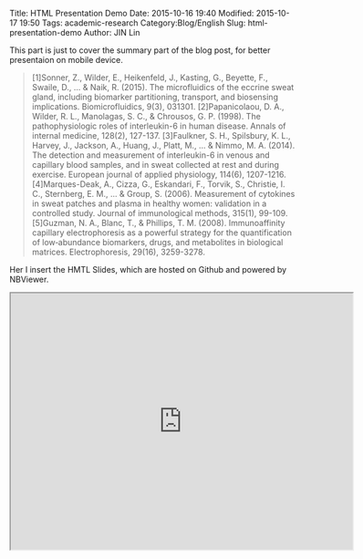 Title: HTML Presentation Demo 
Date: 2015-10-16 19:40
Modified: 2015-10-17 19:50
Tags: academic-research
Category:Blog/English
Slug: html-presentation-demo 
Author: JIN Lin

This part is just to cover the summary part of the blog post, for better presentaion on mobile device. 

> [1]Sonner, Z., Wilder, E., Heikenfeld, J., Kasting, G., Beyette, F., Swaile, D., ... & Naik, R. (2015). The microfluidics of the eccrine sweat gland, including biomarker partitioning, transport, and biosensing implications. Biomicrofluidics, 9(3), 031301.
>[2]Papanicolaou, D. A., Wilder, R. L., Manolagas, S. C., & Chrousos, G. P. (1998). The pathophysiologic roles of interleukin-6 in human disease. Annals of internal medicine, 128(2), 127-137.
>[3]Faulkner, S. H., Spilsbury, K. L., Harvey, J., Jackson, A., Huang, J., Platt, M., ... & Nimmo, M. A. (2014). The detection and measurement of interleukin-6 in venous and capillary blood samples, and in sweat collected at rest and during exercise. European journal of applied physiology, 114(6), 1207-1216.
>[4]Marques-Deak, A., Cizza, G., Eskandari, F., Torvik, S., Christie, I. C., Sternberg, E. M., ... & Group, S. (2006). Measurement of cytokines in sweat patches and plasma in healthy women: validation in a controlled study. Journal of immunological methods, 315(1), 99-109.
>[5]Guzman, N. A., Blanc, T., & Phillips, T. M. (2008). Immunoaffinity capillary electrophoresis as a powerful strategy for the quantification of low‐abundance biomarkers, drugs, and metabolites in biological matrices. Electrophoresis, 29(16), 3259-3278.
>
>
>
>

Her I insert the HMTL Slides, which are hosted on Github and powered by NBViewer. 


<iframe src="http://nbviewer.ipython.org/format/slides/gist/DanceOfDragon/da67b4f74f506664f320#/" width=600 height=450></iframe>